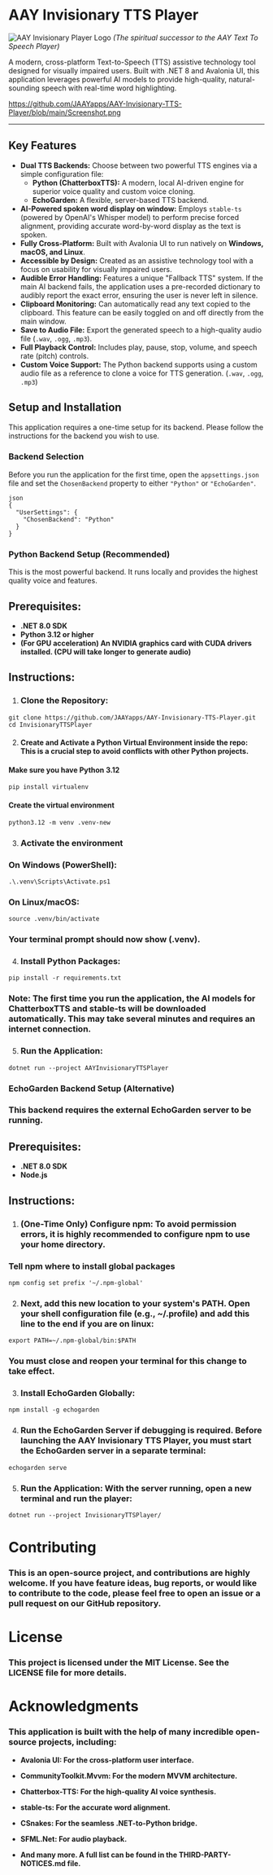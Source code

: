 # AAY Invisionary TTS Player
![AAY Invisionary Player Logo](https://github.com/JAAYapps/AAY-Invisionary-TTS-Player/blob/main/Screenshot.png)
*(The spiritual successor to the AAY Text To Speech Player)*

A modern, cross-platform Text-to-Speech (TTS) assistive technology tool designed for visually impaired users. Built with .NET 8 and Avalonia UI, this application leverages powerful AI models to provide high-quality, natural-sounding speech with real-time word highlighting.

https://github.com/JAAYapps/AAY-Invisionary-TTS-Player/blob/main/Screenshot.png

---

## Key Features

* **Dual TTS Backends:** Choose between two powerful TTS engines via a simple configuration file:
    * **Python (ChatterboxTTS):** A modern, local AI-driven engine for superior voice quality and custom voice cloning.
    * **EchoGarden:** A flexible, server-based TTS backend.
* **AI-Powered spoken word display on window:** Employs `stable-ts` (powered by OpenAI's Whisper model) to perform precise forced alignment, providing accurate word-by-word display as the text is spoken.
* **Fully Cross-Platform:** Built with Avalonia UI to run natively on **Windows, macOS, and Linux**.
* **Accessible by Design:** Created as an assistive technology tool with a focus on usability for visually impaired users.
* **Audible Error Handling:** Features a unique "Fallback TTS" system. If the main AI backend fails, the application uses a pre-recorded dictionary to audibly report the exact error, ensuring the user is never left in silence.
* **Clipboard Monitoring:** Can automatically read any text copied to the clipboard. This feature can be easily toggled on and off directly from the main window.
* **Save to Audio File:** Export the generated speech to a high-quality audio file (`.wav`, `.ogg`, `.mp3`).
* **Full Playback Control:** Includes play, pause, stop, volume, and speech rate (pitch) controls.
* **Custom Voice Support:** The Python backend supports using a custom audio file as a reference to clone a voice for TTS generation. (`.wav`, `.ogg`, `.mp3`)

## Setup and Installation

This application requires a one-time setup for its backend. Please follow the instructions for the backend you wish to use.

### Backend Selection
Before you run the application for the first time, open the `appsettings.json` file and set the `ChosenBackend` property to either `"Python"` or `"EchoGarden"`.

```
json
{
  "UserSettings": {
    "ChosenBackend": "Python"
  }
}
```

### Python Backend Setup (Recommended)
This is the most powerful backend. It runs locally and provides the highest quality voice and features.

## Prerequisites:

* **.NET 8.0 SDK**
* **Python 3.12 or higher**
* **(For GPU acceleration) An NVIDIA graphics card with CUDA drivers installed. (CPU will take longer to generate audio)**

## Instructions:

1. ### Clone the Repository:
~~~
git clone https://github.com/JAAYapps/AAY-Invisionary-TTS-Player.git
cd InvisionaryTTSPlayer
~~~
2. #### Create and Activate a Python Virtual Environment inside the repo: This is a crucial step to avoid conflicts with other Python projects.

#### Make sure you have Python 3.12
~~~
pip install virtualenv
~~~
#### Create the virtual environment
~~~
python3.12 -m venv .venv-new
~~~
3. ### Activate the environment
### On Windows (PowerShell):
~~~
.\.venv\Scripts\Activate.ps1
~~~
### On Linux/macOS:
~~~
source .venv/bin/activate
~~~
### Your terminal prompt should now show (.venv).

4. ### Install Python Packages:
~~~
pip install -r requirements.txt
~~~
### Note: The first time you run the application, the AI models for ChatterboxTTS and stable-ts will be downloaded automatically. This may take several minutes and requires an internet connection.
5. ### Run the Application:
~~~
dotnet run --project AAYInvisionaryTTSPlayer
~~~
### EchoGarden Backend Setup (Alternative)
### This backend requires the external EchoGarden server to be running.

## Prerequisites:

* **.NET 8.0 SDK**
* **Node.js**

## Instructions:

1. ### (One-Time Only) Configure npm: To avoid permission errors, it is highly recommended to configure npm to use your home directory.

### Tell npm where to install global packages
~~~
npm config set prefix '~/.npm-global'
~~~
2. ### Next, add this new location to your system's PATH. Open your shell configuration file (e.g., ~/.profile) and add this line to the end if you are on linux:
~~~
export PATH=~/.npm-global/bin:$PATH
~~~

### You must close and reopen your terminal for this change to take effect.

3. ### Install EchoGarden Globally:
~~~
npm install -g echogarden
~~~
4. ### Run the EchoGarden Server if debugging is required. Before launching the AAY Invisionary TTS Player, you must start the EchoGarden server in a separate terminal:
~~~
echogarden serve
~~~
5. ### Run the Application: With the server running, open a new terminal and run the player:
~~~
dotnet run --project InvisionaryTTSPlayer/
~~~

# Contributing
### This is an open-source project, and contributions are highly welcome. If you have feature ideas, bug reports, or would like to contribute to the code, please feel free to open an issue or a pull request on our GitHub repository.

# License
### This project is licensed under the MIT License. See the LICENSE file for more details.

# Acknowledgments
### This application is built with the help of many incredible open-source projects, including:
* **Avalonia UI: For the cross-platform user interface.**

* **CommunityToolkit.Mvvm: For the modern MVVM architecture.**

* **Chatterbox-TTS: For the high-quality AI voice synthesis.**

* **stable-ts: For the accurate word alignment.**

* **CSnakes: For the seamless .NET-to-Python bridge.**

* **SFML.Net: For audio playback.**

* **And many more. A full list can be found in the THIRD-PARTY-NOTICES.md file.**
